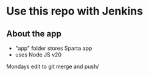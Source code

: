 # Use this repo with Jenkins

## About the app
- "app" folder stores Sparta app
- uses Node JS v20


Mondays edit to git merge and push/